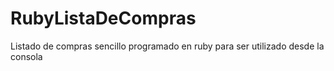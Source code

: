 # RubyListaDeCompras
Listado de compras sencillo programado en ruby para ser utilizado desde la consola

